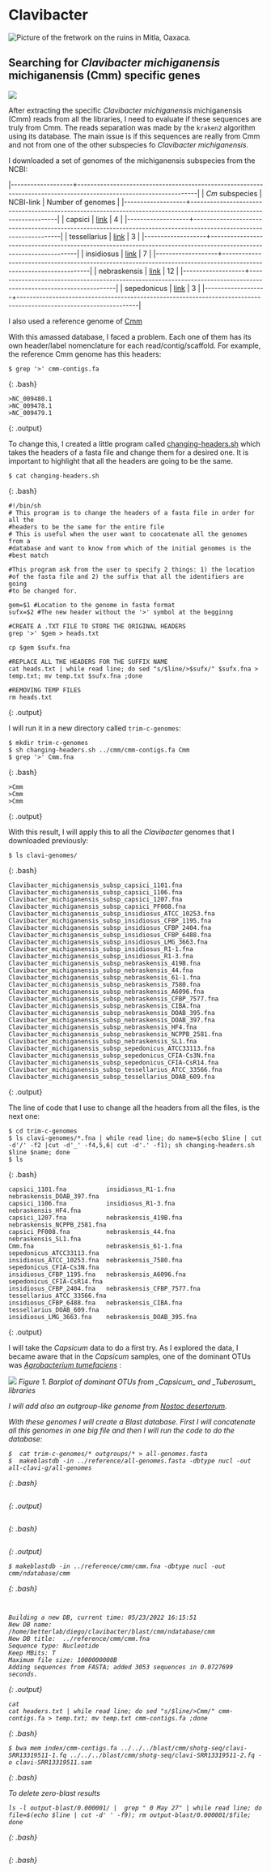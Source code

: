 # Clavibacter

<img src="/clavibacter/figures/grecas-mitla1.png" alt="Picture of the fretwork on the ruins in Mitla, Oaxaca." >

## Searching for _Clavibacter michiganensis_ michiganensis (Cmm) specific genes

<img src="/clavibacter/figures/shimomeguro.jpg" >

After extracting the specific _Clavibacter michiganensis_ michiganensis (Cmm) reads 
from all the libraries, I need to evaluate if these sequences are truly from 
Cmm. The reads separation was made by the `kraken2` algorithm using its database. 
The main issue is if this sequences are really from Cmm and not from one of the 
other subspecies fo _Clavibacter michiganensis_. 

I downloaded a set of genomes of the michiganensis subspecies from the 
NCBI:

|-------------------+-------------------------------------------------------------------------------------------------------------------|
| _Cm_ subspecies | NCBI-link | Number of genomes |
|-------------------+-------------------------------------------------------------------------------------------------------------------|
| capsici | [link](https://ncbi.nlm.nih.gov/assembly?LinkName=genome_assembly&from_uid=64934) | 4 |
|-------------------+-------------------------------------------------------------------------------------------------------------------|
| tessellarius | [link](https://ncbi.nlm.nih.gov/assembly?LinkName=genome_assembly&from_uid=64935) | 3 |
|-------------------+-------------------------------------------------------------------------------------------------------------------|
| insidiosus | [link](https://ncbi.nlm.nih.gov/assembly?LinkName=genome_assembly&from_uid=64932) | 7 |
|-------------------+-------------------------------------------------------------------------------------------------------------------|
| nebraskensis | [link](https://ncbi.nlm.nih.gov/assembly?LinkName=genome_assembly&from_uid=64933) | 12 |
|-------------------+-------------------------------------------------------------------------------------------------------------------|
| sepedonicus | [link](https://ncbi.nlm.nih.gov/assembly?LinkName=genome_assembly&from_uid=64931) | 3 |
|-------------------+-------------------------------------------------------------------------------------------------------------------|

I also used a reference genome of [Cmm](https://github.com/Bedxxe/clavibacter/blob/main/data/reference/cmm/cmm-contigs.fa)

With this amassed database, I faced a problem. Each one of them has its own 
header/label nomenclature for each read/contig/scaffold. For example, the 
reference Cmm genome has this headers:


~~~
$ grep '>' cmm-contigs.fa
~~~
{: .bash}

~~~
>NC_009480.1
>NC_009478.1
>NC_009479.1
~~~
{: .output}

To change this, I created a little program called [changing-headers.sh](https://github.com/Bedxxe/clavibacter/blob/main/scripts/changing-headers.sh) 
which takes the headers of a fasta file and change them for a desired one. 
It is important to highlight that all the headers are going to be the same.

~~~
$ cat changing-headers.sh
~~~
{: .bash}

~~~
#!/bin/sh
# This program is to change the headers of a fasta file in order for all the 
#headers to be the same for the entire file
# This is useful when the user want to concatenate all the genomes from a 
#database and want to know from which of the initial genomes is the 
#best match

#This program ask from the user to specify 2 things: 1) the location 
#of the fasta file and 2) the suffix that all the identifiers are going 
#to be changed for.

gem=$1 #Location to the genome in fasta format
sufx=$2 #The new header without the '>' symbol at the begginng

#CREATE A .TXT FILE TO STORE THE ORIGINAL HEADERS
grep '>' $gem > heads.txt

cp $gem $sufx.fna

#REPLACE ALL THE HEADERS FOR THE SUFFIX NAME 
cat heads.txt | while read line; do sed "s/$line/>$sufx/" $sufx.fna > temp.txt; mv temp.txt $sufx.fna ;done

#REMOVING TEMP FILES
rm heads.txt
~~~
{: .output}

I will run it in a new directory called `trim-c-genomes`:

~~~
$ mkdir trim-c-genomes
$ sh changing-headers.sh ../cmm/cmm-contigs.fa Cmm
$ grep '>' Cmm.fna
~~~
{: .bash}

~~~
>Cmm
>Cmm
>Cmm
~~~
{: .output}

With this result, I will apply this to all the _Clavibacter_ genomes that I 
downloaded previously:

~~~
$ ls clavi-genomes/
~~~
{: .bash}

~~~
Clavibacter_michiganensis_subsp_capsici_1101.fna
Clavibacter_michiganensis_subsp_capsici_1106.fna
Clavibacter_michiganensis_subsp_capsici_1207.fna
Clavibacter_michiganensis_subsp_capsici_PF008.fna
Clavibacter_michiganensis_subsp_insidiosus_ATCC_10253.fna
Clavibacter_michiganensis_subsp_insidiosus_CFBP_1195.fna
Clavibacter_michiganensis_subsp_insidiosus_CFBP_2404.fna
Clavibacter_michiganensis_subsp_insidiosus_CFBP_6488.fna
Clavibacter_michiganensis_subsp_insidiosus_LMG_3663.fna
Clavibacter_michiganensis_subsp_insidiosus_R1-1.fna
Clavibacter_michiganensis_subsp_insidiosus_R1-3.fna
Clavibacter_michiganensis_subsp_nebraskensis_419B.fna
Clavibacter_michiganensis_subsp_nebraskensis_44.fna
Clavibacter_michiganensis_subsp_nebraskensis_61-1.fna
Clavibacter_michiganensis_subsp_nebraskensis_7580.fna
Clavibacter_michiganensis_subsp_nebraskensis_A6096.fna
Clavibacter_michiganensis_subsp_nebraskensis_CFBP_7577.fna
Clavibacter_michiganensis_subsp_nebraskensis_CIBA.fna
Clavibacter_michiganensis_subsp_nebraskensis_DOAB_395.fna
Clavibacter_michiganensis_subsp_nebraskensis_DOAB_397.fna
Clavibacter_michiganensis_subsp_nebraskensis_HF4.fna
Clavibacter_michiganensis_subsp_nebraskensis_NCPPB_2581.fna
Clavibacter_michiganensis_subsp_nebraskensis_SL1.fna
Clavibacter_michiganensis_subsp_sepedonicus_ATCC33113.fna
Clavibacter_michiganensis_subsp_sepedonicus_CFIA-Cs3N.fna
Clavibacter_michiganensis_subsp_sepedonicus_CFIA-CsR14.fna
Clavibacter_michiganensis_subsp_tessellarius_ATCC_33566.fna
Clavibacter_michiganensis_subsp_tessellarius_DOAB_609.fna
~~~
{: .output}

The line of code that I use to change all the headers from all the files, 
is the next one:
~~~
$ cd trim-c-genomes
$ ls clavi-genomes/*.fna | while read line; do name=$(echo $line | cut -d'/' -f2 |cut -d'_' -f4,5,6| cut -d'.' -f1); sh changing-headers.sh $line $name; done
$ ls
~~~
{: .bash}

~~~
capsici_1101.fna           insidiosus_R1-1.fna         nebraskensis_DOAB_397.fna
capsici_1106.fna           insidiosus_R1-3.fna         nebraskensis_HF4.fna
capsici_1207.fna           nebraskensis_419B.fna       nebraskensis_NCPPB_2581.fna
capsici_PF008.fna          nebraskensis_44.fna         nebraskensis_SL1.fna
Cmm.fna			           nebraskensis_61-1.fna       sepedonicus_ATCC33113.fna
insidiosus_ATCC_10253.fna  nebraskensis_7580.fna       sepedonicus_CFIA-Cs3N.fna
insidiosus_CFBP_1195.fna   nebraskensis_A6096.fna      sepedonicus_CFIA-CsR14.fna
insidiosus_CFBP_2404.fna   nebraskensis_CFBP_7577.fna  tessellarius_ATCC_33566.fna
insidiosus_CFBP_6488.fna   nebraskensis_CIBA.fna       tessellarius_DOAB_609.fna
insidiosus_LMG_3663.fna    nebraskensis_DOAB_395.fna
~~~
{: .output}

I will take the _Capsicum_ data to do a first try. As I explored the data, I 
became aware that in the _Capsicum_ samples, one of the dominant OTUs was 
[_Agrobacterium tumefaciens_](https://github.com/Bedxxe/clavibacter/blob/main/data/outgrups/Agrobacterium_tumefaciens_LN-1.fna) :

<img src="/clavibacter/figures/shimomeguro.jpg" >
<em> Figure 1. Barplot of dominant OTUs from _Capsicum_ and _Tuberosum_ libraries <em/>


I will add also an outgroup-like genome from [_Nostoc desertorum_](https://github.com/Bedxxe/clavibacter/blob/main/data/outgrups/Nostoc_desertorum_CM1_VF14.fna).

With these genomes I will create a Blast database. First I will concatenate all 
this genomes in one big file and then I will run the code to do the database:

~~~
$  cat trim-c-genomes/* outgroups/* > all-genomes.fasta
$  makeblastdb -in ../reference/all-genomes.fasta -dbtype nucl -out all-clavi-g/all-genomes
~~~
{: .bash}


~~~

~~~
{: .output}

~~~

~~~
{: .bash}

~~~

~~~
{: .output}

~~~
$ makeblastdb -in ../reference/cmm/cmm.fna -dbtype nucl -out cmm/ndatabase/cmm
~~~
{: .bash}


~~~


Building a new DB, current time: 05/23/2022 16:15:51
New DB name:   /home/betterlab/diego/clavibacter/blast/cmm/ndatabase/cmm
New DB title:  ../reference/cmm/cmm.fna
Sequence type: Nucleotide
Keep MBits: T
Maximum file size: 1000000000B
Adding sequences from FASTA; added 3053 sequences in 0.0727699 seconds.
~~~
{: .output}

~~~
cat
cat headers.txt | while read line; do sed "s/$line/>Cmm/" cmm-contigs.fa > temp.txt; mv temp.txt cmm-contigs.fa ;done
~~~
{: .bash}

~~~
$ bwa mem index/cmm-contigs.fa ../../../blast/cmm/shotg-seq/clavi-SRR13319511-1.fq ../../../blast/cmm/shotg-seq/clavi-SRR13319511-2.fq -o clavi-SRR13319511.sam
~~~
{: .bash}

To delete zero-blast results
~~~
ls -l output-blast/0.000001/ |  grep " 0 May 27" | while read line; do file=$(echo $line | cut -d' ' -f9); rm output-blast/0.000001/$file; done
~~~
{: .bash}

~~~

~~~
{: .bash}
